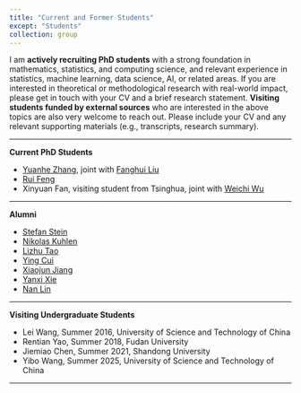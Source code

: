 ```yaml
---
title: "Current and Former Students"
except: "Students"
collection: group
---
```


I am **actively recruiting PhD students** with a strong foundation in mathematics, statistics, and computing science, and relevant experience in statistics, machine learning, data science, AI, or related areas. If you are interested in theoretical or methodological research with real-world impact, please get in touch with your CV and a brief research statement. 
**Visiting students funded by external sources** who are interested in the above topics are also very welcome to reach out. Please include your CV and any relevant supporting materials (e.g., transcripts, research summary).


---

**Current PhD Students**

- [Yuanhe Zhang](https://warwick.ac.uk/fac/sci/statistics/staff/research_students/yuanhezhang), joint with [Fanghui Liu](https://www.lfhsgre.org)
- [Rui Feng](https://warwick.ac.uk/fac/sci/statistics/staff/research_students/rfeng)
- Xinyuan Fan, visiting student from Tsinghua, joint with [Weichi Wu](http://www.stat.tsinghua.edu.cn/teachers/weichiwu/)

---

**Alumni**

- [Stefan Stein](https://warwick.ac.uk/fac/sci/statistics/staff/research_students/stein)
- [Nikolas Kuhlen](https://nkuhlen.github.io)
- [Lizhu Tao](http://www2.warwick.ac.uk/fac/sci/statistics/staff/research_students/tao)
- [Ying Cui](https://sites.google.com/site/optyingcui/)
- [Xiaojun Jiang](https://www.linkedin.com/in/xiaojun-jiang-3439aa49/?originalSubdomain=sg)
- [Yanxi Xie](https://cm.sues.edu.cn/34/6c/c23405a210028/page.htm)
- [Nan Lin](https://www.linkedin.com/in/nan-lin-phd-5142733a/)

---

**Visiting Undergraduate Students**

- Lei Wang, Summer 2016, University of Science and Technology of China
- Rentian Yao, Summer 2018, Fudan University
- Jiemiao Chen, Summer 2021, Shandong University
- Yibo Wang, Summer 2025, University of Science and Technology of China

---

